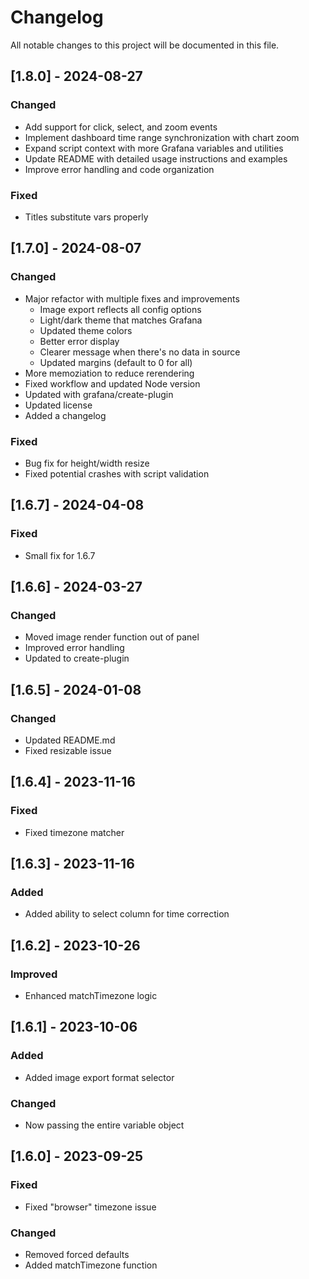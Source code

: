 # Changelog

All notable changes to this project will be documented in this file.

## [1.8.0] - 2024-08-27

### Changed

- Add support for click, select, and zoom events
- Implement dashboard time range synchronization with chart zoom
- Expand script context with more Grafana variables and utilities
- Update README with detailed usage instructions and examples
- Improve error handling and code organization

### Fixed

- Titles substitute vars properly

## [1.7.0] - 2024-08-07

### Changed

- Major refactor with multiple fixes and improvements
  - Image export reflects all config options
  - Light/dark theme that matches Grafana
  - Updated theme colors
  - Better error display
  - Clearer message when there's no data in source
  - Updated margins (default to 0 for all)
- More memoziation to reduce rerendering
- Fixed workflow and updated Node version
- Updated with grafana/create-plugin
- Updated license
- Added a changelog

### Fixed

- Bug fix for height/width resize
- Fixed potential crashes with script validation

## [1.6.7] - 2024-04-08

### Fixed

- Small fix for 1.6.7

## [1.6.6] - 2024-03-27

### Changed

- Moved image render function out of panel
- Improved error handling
- Updated to create-plugin

## [1.6.5] - 2024-01-08

### Changed

- Updated README.md
- Fixed resizable issue

## [1.6.4] - 2023-11-16

### Fixed

- Fixed timezone matcher

## [1.6.3] - 2023-11-16

### Added

- Added ability to select column for time correction

## [1.6.2] - 2023-10-26

### Improved

- Enhanced matchTimezone logic

## [1.6.1] - 2023-10-06

### Added

- Added image export format selector

### Changed

- Now passing the entire variable object

## [1.6.0] - 2023-09-25

### Fixed

- Fixed "browser" timezone issue

### Changed

- Removed forced defaults
- Added matchTimezone function

